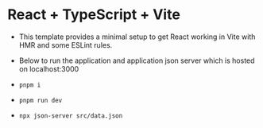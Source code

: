 # React + TypeScript + Vite

- This template provides a minimal setup to get React working in Vite with HMR and some ESLint rules.
- Below to run the application and application json server which is hosted on localhost:3000

- `pnpm i`
- `pnpm run dev`
- `npx json-server src/data.json`
